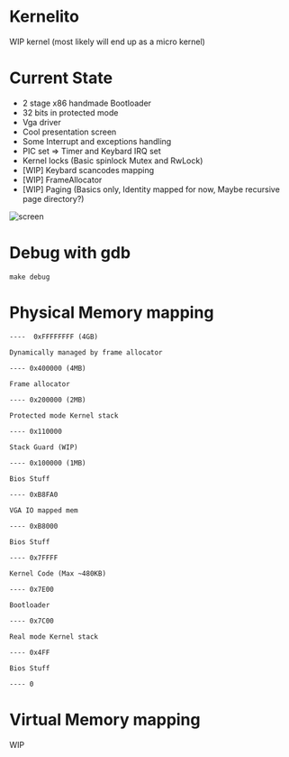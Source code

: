 # Kernelito

WIP kernel (most likely will end up as a micro kernel)

# Current State
- 2 stage x86 handmade Bootloader 
- 32 bits in protected mode
- Vga driver 
- Cool presentation screen
- Some Interrupt and exceptions handling
- PIC set => Timer and Keybard IRQ set
- Kernel locks (Basic spinlock Mutex and RwLock)
- [WIP] Keybard scancodes mapping
- [WIP] FrameAllocator 
- [WIP] Paging (Basics only, Identity mapped for now, Maybe recursive page directory?) 


![screen](https://user-images.githubusercontent.com/2847315/181233304-8e7e9cd2-cda7-44e2-9a9a-d9fbdd001b53.png)

# Debug with gdb
```
make debug
```

# Physical Memory mapping

```
----  0xFFFFFFFF (4GB)

Dynamically managed by frame allocator

---- 0x400000 (4MB)

Frame allocator

---- 0x200000 (2MB)

Protected mode Kernel stack

---- 0x110000

Stack Guard (WIP)

---- 0x100000 (1MB)

Bios Stuff

---- 0xB8FA0

VGA IO mapped mem

---- 0xB8000

Bios Stuff

---- 0x7FFFF

Kernel Code (Max ~480KB)

---- 0x7E00

Bootloader 

---- 0x7C00

Real mode Kernel stack 

---- 0x4FF

Bios Stuff

---- 0
```

# Virtual Memory mapping

WIP
